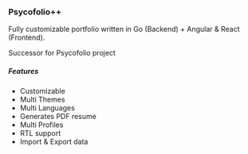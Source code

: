 ### Psycofolio++

Fully customizable portfolio written in Go (Backend) + Angular & React (Frontend).

Successor for Psycofolio project

##### Features

* Customizable
* Multi Themes
* Multi Languages
* Generates PDF resume
* Multi Profiles
* RTL support
* Import & Export data